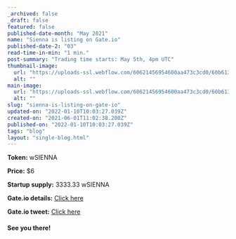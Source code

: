 ```yaml
---
_archived: false
_draft: false
featured: false
published-date-month: "May 2021"
name: "Sienna is listing on Gate.io"
published-date-2: "03"
read-time-in-min: "1 min."
post-summary: "Trading time starts: May 5th, 4pm UTC"
thumbnail-image:
  url: "https://uploads-ssl.webflow.com/60621456954600aa473c3cd0/60b613b648ff4ce6e28cfd87_Gate-io%20listing%20Blog%20Thump.jpg"
  alt: ""
main-image:
  url: "https://uploads-ssl.webflow.com/60621456954600aa473c3cd0/60b613b281227d8ecd026021_Gate-io%20listing%20Blog.jpg"
  alt: ""
slug: "sienna-is-listing-on-gate-io"
updated-on: "2022-01-10T10:03:27.039Z"
created-on: "2021-06-01T11:02:38.200Z"
published-on: "2022-01-10T10:03:27.039Z"
tags: "blog"
layout: "single-blog.html"
---
```


**Token:** wSIENNA

**Price:** $6

**Startup supply:** 3333.33 wSIENNA

**Gate.io details:** [Click here](https://t.co/2FL1o5AYfZ?amp=1)

**Gate.io tweet:** [Click here](https://twitter.com/gate_io/status/1389163630193790984)

#### See you there!

‍
